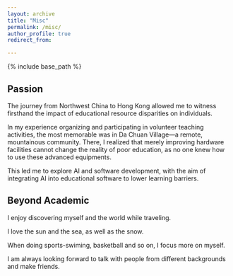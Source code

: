 ```yaml
---
layout: archive
title: "Misc"
permalink: /misc/
author_profile: true
redirect_from:

---
```


{% include base_path %} 
## Passion
The journey from Northwest China to Hong Kong allowed me to witness firsthand the impact of educational resource disparities on individuals.

In my experience organizing and participating in volunteer teaching activities, the most memorable was in Da Chuan Village—a remote, mountainous community. There, I realized that merely improving hardware facilities cannot change the reality of poor education, as no one knew how to use these advanced equipments.

This led me to explore AI and software development, with the aim of integrating AI into educational software to lower learning barriers.
## Beyond Academic
I enjoy discovering myself and the world while traveling.

I love the sun and the sea, as well as the snow.

When doing sports-swiming, basketball and so on, I focus more on myself.

I am always looking forward to talk with people from different backgrounds and make friends.

